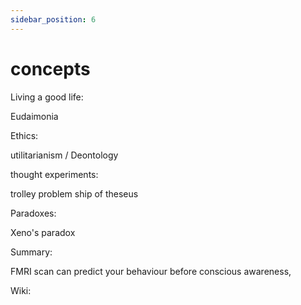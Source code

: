 ```yaml
---
sidebar_position: 6
---
```


# concepts

Living a good life:

Eudaimonia

Ethics:

utilitarianism / Deontology


thought experiments:

trolley problem
ship of theseus


Paradoxes:

Xeno's paradox


Summary: 

FMRI scan can predict your behaviour before conscious awareness,




Wiki:





